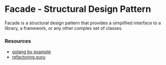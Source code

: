 # Facade - Structural Design Pattern

Facade is a structural design pattern that provides a simplified interface to a library, a framework, or any other complex set of classes.

### Resources
- [golang by example](https://golangbyexample.com/facade-design-pattern-in-golang)
- [refactoring.guru](https://refactoring.guru/design-patterns/facade)
